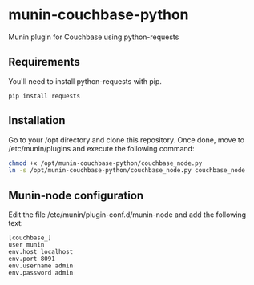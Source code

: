# munin-couchbase-python
Munin plugin for Couchbase using python-requests

## Requirements

You'll need to install python-requests with pip.

```
pip install requests
```

## Installation

Go to your /opt directory and clone this repository.
Once done, move to /etc/munin/plugins and execute the following command:

```bash
chmod +x /opt/munin-couchbase-python/couchbase_node.py
ln -s /opt/munin-couchbase-python/couchbase_node.py couchbase_node
```

## Munin-node configuration

Edit the file /etc/munin/plugin-conf.d/munin-node and add the following text:

```
[couchbase_]
user munin
env.host localhost
env.port 8091
env.username admin
env.password admin
```
